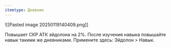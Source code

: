 ```yaml
---
itemtype: Дневник
---
```

![[Pasted image 20250119140409.png]]

Повышает СКР АТК эйдолона на 2%.
После изучения навыка повышайте навык такими же дневниками.
Примените здесь: Эйдолон > Навык.
